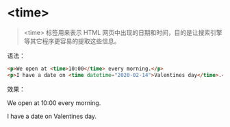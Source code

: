 # &lt;time&gt;

> &lt;time&gt; 标签用来表示 HTML 网页中出现的日期和时间，目的是让搜索引擎等其它程序更容易的提取这些信息。

语法：

```html
<p>We open at <time>10:00</time> every morning.</p>
<p>I have a date on <time datetime="2020-02-14">Valentines day</time>.</p>
```

效果：

<p>We open at <time>10:00</time> every morning.</p>
<p>I have a date on <time datetime="2020-02-14">Valentines day</time>.</p>